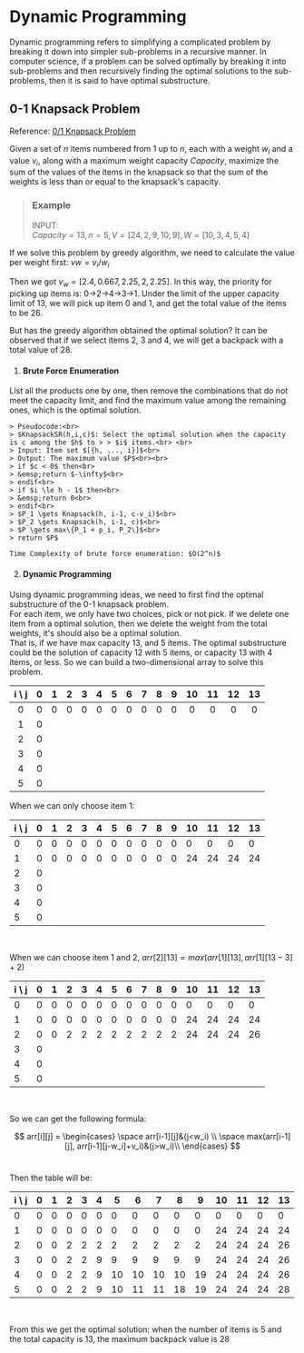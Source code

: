 # Dynamic Programming
Dynamic programming refers to simplifying a complicated problem by breaking it down into simpler sub-problems in a recursive manner. In computer science, if a problem can be solved optimally by breaking it into sub-problems and then recursively finding the optimal solutions to the sub-problems, then it is said to have optimal substructure.

## 0-1 Knapsack Problem
Reference: [0/1 Knapsack Problem](https://www.geeksforgeeks.org/0-1-knapsack-problem-dp-10/)

Given a set of $n$ items numbered from $1$ up to $n$, each with a weight $w_i$ and a value $v_i$, along with a maximum weight capacity $Capacity$, maximize the sum of the values of the items in the knapsack so that the sum of the weights is less than or equal to the knapsack's capacity.

> ### Example<br>
> INPUT:<br> 
> $Capacity = 13, n = 5, V = [24,2,9,10,9], W = [10,3,4,5,4]$

If we solve this problem by greedy algorithm, we need to calculate the value per weight first: $vw = v_i / w_i$

Then we got $v_w = [2.4,0.667,2.25,2,2.25]$.
In this way, the priority for picking up items is: 0->2->4->3->1. Under the limit of the upper capacity limit of 13, we will pick up item 0 and 1, and get the total value of the items to be 26.

But has the greedy algorithm obtained the optimal solution? It can be observed that if we select items 2, 3 and 4, we will get a backpack with a total value of 28.

1. #### Brute Force Enumeration
List all the products one by one, then remove the combinations that do not meet the capacity limit, and find the maximum value among the remaining ones, which is the optimal solution.

    > Pseudocode:<br>
    > $KnapsackSR(h,i,c)$: Select the optimal solution when the capacity is c among the $h$ to > > $i$ items.<br> <br>
    > Input: Item set $[{h, ..., i}]$<br>
    > Output: The maximum value $P$<br><br>
    > if $c < 0$ then<br>
    > &emsp;return $-\infty$<br>
    > endif<br>
    > if $i \le h - 1$ then<br>
    > &emsp;return 0<br>
    > endif<br>
    > $P_1 \gets Knapsack(h, i-1, c-v_i)$<br>
    > $P_2 \gets Knapsack(h, i-1, c)$<br>
    > $P \gets max\{P_1 + p_i, P_2\}$<br>
    > return $P$

    Time Complexity of brute force enumeration: $O(2^n)$

2. #### Dynamic Programming
Using dynamic programming ideas, we need to first find the optimal substructure of the 0-1 knapsack problem.<br>
For each item, we only have two choices, pick or not pick. If we delete one item from a optimal solution, then we delete the weight from the total weights, it's should also be a optimal solution.<br>
That is, if we have max capacity 13, and 5 items. The optimal substructure could be the solution of capacity 12 with 5 items, or capacity 13 with 4 items, or less.
So we can build a two-dimensional array to solve this problem.

| i \ j | 0 | 1 | 2 | 3 | 4 | 5 | 6 | 7 | 8 | 9 | 10 | 11 | 12 | 13 |
|:-----:|:---:|:---:|:---:|:---:|:---:|:---:|:---:|:---:|:---:|:---:|:---:|:---:|:---:|:---:|
| 0     | 0 | 0 | 0 | 0 | 0 | 0 | 0 | 0 | 0 | 0 | 0  | 0  | 0  | 0  |
| 1     | 0 |   |   |   |   |   |   |   |   |   |    |    |    |    |
| 2     | 0 |   |   |   |   |   |   |   |   |   |    |    |    |    |
| 3     | 0 |   |   |   |   |   |   |   |   |   |    |    |    |    |
| 4     | 0 |   |   |   |   |   |   |   |   |   |    |    |    |    |
| 5     | 0 |   |   |   |   |   |   |   |   |   |    |    |    |    |



When we can only choose item 1:
<table>
    <thead>
        <tr>
            <th>i \ j</th>
            <th>0</th>
            <th>1</th>
            <th>2</th>
            <th>3</th>
            <th>4</th>
            <th>5</th>
            <th>6</th>
            <th>7</th>
            <th>8</th>
            <th>9</th>
            <th>10</th>
            <th>11</th>
            <th>12</th>
            <th>13</th>
        </tr>
    </thead>
    <tbody>
        <tr>
            <td>0</td>
            <td>0</td>
            <td>0</td>
            <td>0</td>
            <td>0</td>
            <td>0</td>
            <td>0</td>
            <td>0</td>
            <td>0</td>
            <td>0</td>
            <td>0</td>
            <td>0</td>
            <td>0</td>
            <td>0</td>
            <td>0</td>
        </tr>
        <tr>
            <td>1</td>
            <td>0</td>
            <td>0</td>
            <td>0</td>
            <td>0</td>
            <td>0</td>
            <td>0</td>
            <td>0</td>
            <td>0</td>
            <td>0</td>
            <td>0</td>
            <td>24</td>
            <td>24</td>
            <td>24</td>
            <td>24</td>
        </tr>
        <tr>
            <td>2</td>
            <td>0</td>
            <td></td>
            <td></td>
            <td></td>
            <td></td>
            <td></td>
            <td></td>
            <td></td>
            <td></td>
            <td></td>
            <td></td>
            <td></td>
            <td></td>
            <td></td>
        </tr>
        <tr>
            <td>3</td>
            <td>0</td>
            <td></td>
            <td></td>
            <td></td>
            <td></td>
            <td></td>
            <td></td>
            <td></td>
            <td></td>
            <td></td>
            <td></td>
            <td></td>
            <td></td>
            <td></td>
        </tr>
        <tr>
            <td>4</td>
            <td>0</td>
            <td></td>
            <td></td>
            <td></td>
            <td></td>
            <td></td>
            <td></td>
            <td></td>
            <td></td>
            <td></td>
            <td></td>
            <td></td>
            <td></td>
            <td></td>
        </tr>
        <tr>
            <td>5</td>
            <td>0</td>
            <td></td>
            <td></td>
            <td></td>
            <td></td>
            <td></td>
            <td></td>
            <td></td>
            <td></td>
            <td></td>
            <td></td>
            <td></td>
            <td></td>
            <td></td>
        </tr>
    </tbody>
</table><br>

When we can choose item 1 and 2, $arr[2][13] = max(arr[1][13], arr[1][13-3]+2)$

<table>
    <thead>
        <tr>
            <th>i \ j</th>
            <th>0</th>
            <th>1</th>
            <th>2</th>
            <th>3</th>
            <th>4</th>
            <th>5</th>
            <th>6</th>
            <th>7</th>
            <th>8</th>
            <th>9</th>
            <th>10</th>
            <th>11</th>
            <th>12</th>
            <th>13</th>
        </tr>
    </thead>
    <tbody>
        <tr>
            <td>0</td>
            <td>0</td>
            <td>0</td>
            <td>0</td>
            <td>0</td>
            <td>0</td>
            <td>0</td>
            <td>0</td>
            <td>0</td>
            <td>0</td>
            <td>0</td>
            <td>0</td>
            <td>0</td>
            <td>0</td>
            <td>0</td>
        </tr>
        <tr>
            <td>1</td>
            <td>0</td>
            <td>0</td>
            <td>0</td>
            <td>0</td>
            <td>0</td>
            <td>0</td>
            <td>0</td>
            <td>0</td>
            <td>0</td>
            <td>0</td>
            <td>24</td>
            <td>24</td>
            <td>24</td>
            <td>24</td>
        </tr>
        <tr>
            <td>2</td>
            <td>0</td>
            <td>0</td>
            <td>2</td>
            <td>2</td>
            <td>2</td>
            <td>2</td>
            <td>2</td>
            <td>2</td>
            <td>2</td>
            <td>2</td>
            <td>24</td>
            <td>24</td>
            <td>24</td>
            <td>26</td>
        </tr>
        <tr>
            <td>3</td>
            <td>0</td>
            <td></td>
            <td></td>
            <td></td>
            <td></td>
            <td></td>
            <td></td>
            <td></td>
            <td></td>
            <td></td>
            <td></td>
            <td></td>
            <td></td>
            <td></td>
        </tr>
        <tr>
            <td>4</td>
            <td>0</td>
            <td></td>
            <td></td>
            <td></td>
            <td></td>
            <td></td>
            <td></td>
            <td></td>
            <td></td>
            <td></td>
            <td></td>
            <td></td>
            <td></td>
            <td></td>
        </tr>
        <tr>
            <td>5</td>
            <td>0</td>
            <td></td>
            <td></td>
            <td></td>
            <td></td>
            <td></td>
            <td></td>
            <td></td>
            <td></td>
            <td></td>
            <td></td>
            <td></td>
            <td></td>
            <td></td>
        </tr>
    </tbody>
</table><br>

So we can get the following formula:

$$ arr[i][j] =
\begin{cases}
\space arr[i-1][j]&(j<w_i) \\
\space max(arr[i-1][j], arr[i-1][j-w_i]+v_i)&(j>w_i)\\
\end{cases}
$$<br>

Then the table will be:
<table>
    <thead>
        <tr>
            <th>i \ j</th>
            <th>0</th>
            <th>1</th>
            <th>2</th>
            <th>3</th>
            <th>4</th>
            <th>5</th>
            <th>6</th>
            <th>7</th>
            <th>8</th>
            <th>9</th>
            <th>10</th>
            <th>11</th>
            <th>12</th>
            <th>13</th>
        </tr>
    </thead>
    <tbody>
        <tr>
            <td>0</td>
            <td>0</td>
            <td>0</td>
            <td>0</td>
            <td>0</td>
            <td>0</td>
            <td>0</td>
            <td>0</td>
            <td>0</td>
            <td>0</td>
            <td>0</td>
            <td>0</td>
            <td>0</td>
            <td>0</td>
            <td>0</td>
        </tr>
        <tr>
            <td>1</td>
            <td>0</td>
            <td>0</td>
            <td>0</td>
            <td>0</td>
            <td>0</td>
            <td>0</td>
            <td>0</td>
            <td>0</td>
            <td>0</td>
            <td>0</td>
            <td>24</td>
            <td>24</td>
            <td>24</td>
            <td>24</td>
        </tr>
        <tr>
            <td>2</td>
            <td>0</td>
            <td>0</td>
            <td>2</td>
            <td>2</td>
            <td>2</td>
            <td>2</td>
            <td>2</td>
            <td>2</td>
            <td>2</td>
            <td>2</td>
            <td>24</td>
            <td>24</td>
            <td>24</td>
            <td>26</td>
        </tr>
        <tr>
            <td>3</td>
            <td>0</td>
            <td>0</td>
            <td>2</td>
            <td>2</td>
            <td>9</td>
            <td>9</td>
            <td>9</td>
            <td>9</td>
            <td>9</td>
            <td>9</td>
            <td>24</td>
            <td>24</td>
            <td>24</td>
            <td>26</td>
        </tr>
        <tr>
            <td>4</td>
            <td>0</td>
            <td>0</td>
            <td>2</td>
            <td>2</td>
            <td>9</td>
            <td>10</td>
            <td>10</td>
            <td>10</td>
            <td>10</td>
            <td>19</td>
            <td>24</td>
            <td>24</td>
            <td>24</td>
            <td>26</td>
        </tr>
        <tr>
            <td>5</td>
            <td>0</td>
            <td>0</td>
            <td>2</td>
            <td>2</td>
            <td>9</td>
            <td>10</td>
            <td>11</td>
            <td>11</td>
            <td>18</td>
            <td>19</td>
            <td>24</td>
            <td>24</td>
            <td>24</td>
            <td>28</td>
        </tr>    
    </tbody>
</table><br>

From this we get the optimal solution: when the number of items is 5 and the total capacity is 13, the maximum backpack value is 28